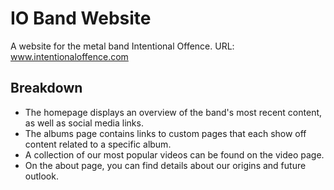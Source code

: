 # IO Band Website

A website for the metal band Intentional Offence.
URL: www.intentionaloffence.com

## Breakdown
 - The homepage displays an overview of the band's most recent content, as well as social media links.
 - The albums page contains links to custom pages that each show off content related to a specific album.
 - A collection of our most popular videos can be found on the video page.
 - On the about page, you can find details about our origins and future outlook.
